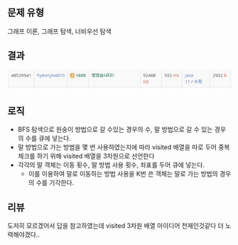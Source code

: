 ## 문제 유형
그래프 이론, 그래프 탐색, 너비우선 탐색
## 결과
![img_1.png](img_1.png)
## 로직
- BFS 탐색으로 원숭이 방법으로 갈 수있는 경우의 수, 말 방법으로 갈 수 있는 경우의 수를 큐에 넣는다.
- 말 방법으로 가는 방법을 몇 번 사용하였는지에 따라 visited 배열을 따로 두어 중복 체크를 하기 위해 visited 배열을 3차원으로 선언한다
- 각각의 말 객체는 이동 횟수, 말 방법 사용 횟수, 좌표를 두어 큐에 넣는다.
  - 이를 이용하여 말로 이동하는 방법 사용을 K번 쓴 객체는 말로 가는 방법의 경우의 수를 기각한다.
## 리뷰
도저히 모르겠어서 답을 참고하였는데 visited 3차원 배열 아이디어 천재인것같다
더 노력해야겠다..


